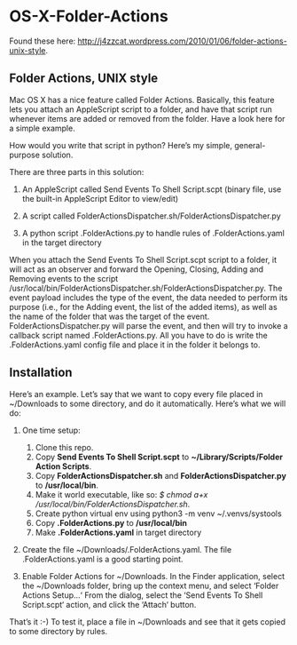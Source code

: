 OS-X-Folder-Actions
===================
Found these here: http://j4zzcat.wordpress.com/2010/01/06/folder-actions-unix-style.

## Folder Actions, UNIX style

Mac OS X has a nice feature called Folder Actions. Basically, this feature lets you attach an AppleScript script to a folder, and have that script run whenever items are added or removed from the folder. Have a look here for a simple example.

How would you write that script in python? Here’s my simple, general-purpose solution.

There are three parts in this solution:

1. An AppleScript called Send Events To Shell Script.scpt (binary file, use the built-in AppleScript Editor to view/edit)

1. A script called FolderActionsDispatcher.sh/FolderActionsDispatcher.py

1. A python script .FolderActions.py to handle rules of .FolderActions.yaml in the target directory

When you attach the Send Events To Shell Script.scpt script to a folder, it will act as an observer and forward the Opening, Closing, Adding and Removing events to the script /usr/local/bin/FolderActionsDispatcher.sh/FolderActionsDispatcher.py. The event payload includes the type of the event, the data needed to perform its purpose (i.e., for the Adding event, the list of the added items), as well as the name of the folder that was the target of the event. FolderActionsDispatcher.py will parse the event, and then will try to invoke a callback script named .FolderActions.py. All you have to do is write the .FolderActions.yaml config file and place it in the folder it belongs to.

## Installation

Here’s an example. Let’s say that we want to copy every file placed in ~/Downloads to some directory, and do it automatically. Here’s what we will do:

1. One time setup:
 
   1. Clone this repo.
   2. Copy **Send Events To Shell Script.scpt** to **~/Library/Scripts/Folder Action Scripts**. 
   2. Copy **FolderActionsDispatcher.sh** and **FolderActionsDispatcher.py** to **/usr/local/bin**.
   3. Make it world executable, like so: _$ chmod a+x /usr/local/bin/FolderActionsDispatcher.sh_.
   4. Create python virtual env using python3 -m venv ~/.venvs/systools
   5. Copy **.FolderActions.py** to **/usr/local/bin**
   6. Make **.FolderActions.yaml** in target directory

1. Create the file ~/Downloads/.FolderActions.yaml. The file .FolderActions.yaml is a good starting point.

1. Enable Folder Actions for ~/Downloads. In the Finder application, select the ~/Downloads folder, bring up the context menu, and select ‘Folder Actions Setup…‘ From the dialog, select the ‘Send Events To Shell Script.scpt‘ action, and click the ‘Attach‘ button.

That’s it :-) To test it, place a file in ~/Downloads and see that it gets copied to some directory by rules.
